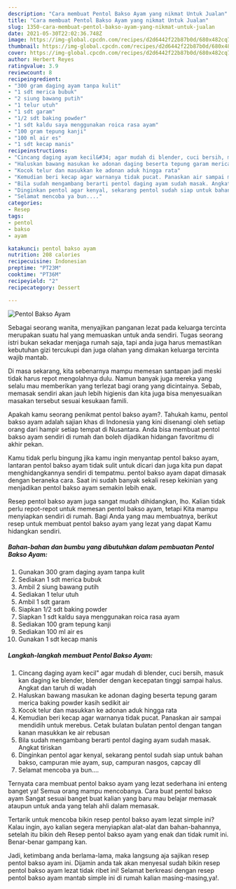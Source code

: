 ```yaml
---
description: "Cara membuat Pentol Bakso Ayam yang nikmat Untuk Jualan"
title: "Cara membuat Pentol Bakso Ayam yang nikmat Untuk Jualan"
slug: 1350-cara-membuat-pentol-bakso-ayam-yang-nikmat-untuk-jualan
date: 2021-05-30T22:02:36.748Z
image: https://img-global.cpcdn.com/recipes/d2d6442f22b87b0d/680x482cq70/pentol-bakso-ayam-foto-resep-utama.jpg
thumbnail: https://img-global.cpcdn.com/recipes/d2d6442f22b87b0d/680x482cq70/pentol-bakso-ayam-foto-resep-utama.jpg
cover: https://img-global.cpcdn.com/recipes/d2d6442f22b87b0d/680x482cq70/pentol-bakso-ayam-foto-resep-utama.jpg
author: Herbert Reyes
ratingvalue: 3.9
reviewcount: 8
recipeingredient:
- "300 gram daging ayam tanpa kulit"
- "1 sdt merica bubuk"
- "2 siung bawang putih"
- "1 telur utuh"
- "1 sdt garam"
- "1/2 sdt baking powder"
- "1 sdt kaldu saya menggunakan roica rasa ayam"
- "100 gram tepung kanji"
- "100 ml air es"
- "1 sdt kecap manis"
recipeinstructions:
- "Cincang daging ayam kecil&#34; agar mudah di blender, cuci bersih, masuk kan daging ke blender, blender dengan kecepatan tinggi sampai halus. Angkat dan taruh di wadah"
- "Haluskan bawang masukan ke adonan daging beserta tepung garam merica baking powder kasih sedikit air"
- "Kocok telur dan masukkan ke adonan aduk hingga rata"
- "Kemudian beri kecap agar warnanya tidak pucat. Panaskan air sampai mendidih untuk merebus. Cetak bulatan bulatan pentol dengan tangan kanan masukkan ke air rebusan"
- "Bila sudah mengambang berarti pentol daging ayam sudah masak. Angkat tiriskan"
- "Dinginkan pentol agar kenyal, sekarang pentol sudah siap untuk bahan bakso, campuran mie ayam, sup, campuran nasgos, capcay dll"
- "Selamat mencoba ya bun...."
categories:
- Resep
tags:
- pentol
- bakso
- ayam

katakunci: pentol bakso ayam 
nutrition: 208 calories
recipecuisine: Indonesian
preptime: "PT23M"
cooktime: "PT36M"
recipeyield: "2"
recipecategory: Dessert

---
```



![Pentol Bakso Ayam](https://img-global.cpcdn.com/recipes/d2d6442f22b87b0d/680x482cq70/pentol-bakso-ayam-foto-resep-utama.jpg)

Sebagai seorang wanita, menyajikan panganan lezat pada keluarga tercinta merupakan suatu hal yang memuaskan untuk anda sendiri. Tugas seorang istri bukan sekadar menjaga rumah saja, tapi anda juga harus memastikan kebutuhan gizi tercukupi dan juga olahan yang dimakan keluarga tercinta wajib mantab.

Di masa  sekarang, kita sebenarnya mampu memesan santapan jadi meski tidak harus repot mengolahnya dulu. Namun banyak juga mereka yang selalu mau memberikan yang terlezat bagi orang yang dicintainya. Sebab, memasak sendiri akan jauh lebih higienis dan kita juga bisa menyesuaikan masakan tersebut sesuai kesukaan famili. 



Apakah kamu seorang penikmat pentol bakso ayam?. Tahukah kamu, pentol bakso ayam adalah sajian khas di Indonesia yang kini disenangi oleh setiap orang dari hampir setiap tempat di Nusantara. Anda bisa membuat pentol bakso ayam sendiri di rumah dan boleh dijadikan hidangan favoritmu di akhir pekan.

Kamu tidak perlu bingung jika kamu ingin menyantap pentol bakso ayam, lantaran pentol bakso ayam tidak sulit untuk dicari dan juga kita pun dapat menghidangkannya sendiri di tempatmu. pentol bakso ayam dapat dimasak dengan beraneka cara. Saat ini sudah banyak sekali resep kekinian yang menjadikan pentol bakso ayam semakin lebih enak.

Resep pentol bakso ayam juga sangat mudah dihidangkan, lho. Kalian tidak perlu repot-repot untuk memesan pentol bakso ayam, tetapi Kita mampu menyiapkan sendiri di rumah. Bagi Anda yang mau membuatnya, berikut resep untuk membuat pentol bakso ayam yang lezat yang dapat Kamu hidangkan sendiri.

<!--inarticleads1-->

##### Bahan-bahan dan bumbu yang dibutuhkan dalam pembuatan Pentol Bakso Ayam:

1. Gunakan 300 gram daging ayam tanpa kulit
1. Sediakan 1 sdt merica bubuk
1. Ambil 2 siung bawang putih
1. Sediakan 1 telur utuh
1. Ambil 1 sdt garam
1. Siapkan 1/2 sdt baking powder
1. Siapkan 1 sdt kaldu saya menggunakan roica rasa ayam
1. Sediakan 100 gram tepung kanji
1. Sediakan 100 ml air es
1. Gunakan 1 sdt kecap manis




<!--inarticleads2-->

##### Langkah-langkah membuat Pentol Bakso Ayam:

1. Cincang daging ayam kecil&#34; agar mudah di blender, cuci bersih, masuk kan daging ke blender, blender dengan kecepatan tinggi sampai halus. Angkat dan taruh di wadah
1. Haluskan bawang masukan ke adonan daging beserta tepung garam merica baking powder kasih sedikit air
1. Kocok telur dan masukkan ke adonan aduk hingga rata
1. Kemudian beri kecap agar warnanya tidak pucat. Panaskan air sampai mendidih untuk merebus. Cetak bulatan bulatan pentol dengan tangan kanan masukkan ke air rebusan
1. Bila sudah mengambang berarti pentol daging ayam sudah masak. Angkat tiriskan
1. Dinginkan pentol agar kenyal, sekarang pentol sudah siap untuk bahan bakso, campuran mie ayam, sup, campuran nasgos, capcay dll
1. Selamat mencoba ya bun....




Ternyata cara membuat pentol bakso ayam yang lezat sederhana ini enteng banget ya! Semua orang mampu mencobanya. Cara buat pentol bakso ayam Sangat sesuai banget buat kalian yang baru mau belajar memasak ataupun untuk anda yang telah ahli dalam memasak.

Tertarik untuk mencoba bikin resep pentol bakso ayam lezat simple ini? Kalau ingin, ayo kalian segera menyiapkan alat-alat dan bahan-bahannya, setelah itu bikin deh Resep pentol bakso ayam yang enak dan tidak rumit ini. Benar-benar gampang kan. 

Jadi, ketimbang anda berlama-lama, maka langsung aja sajikan resep pentol bakso ayam ini. Dijamin anda tak akan menyesal sudah bikin resep pentol bakso ayam lezat tidak ribet ini! Selamat berkreasi dengan resep pentol bakso ayam mantab simple ini di rumah kalian masing-masing,ya!.

